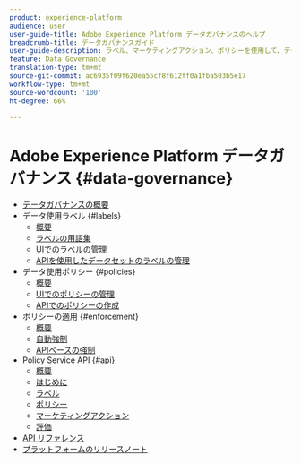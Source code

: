 ```yaml
---
product: experience-platform
audience: user
user-guide-title: Adobe Experience Platform データガバナンスのヘルプ
breadcrumb-title: データガバナンスガイド
user-guide-description: ラベル、マーケティングアクション、ポリシーを使用して、データ使用に関する制限を実施します。
feature: Data Governance
translation-type: tm+mt
source-git-commit: ac6935f09f620ea55cf8f612ff0a1fba503b5e17
workflow-type: tm+mt
source-wordcount: '100'
ht-degree: 66%

---
```



# Adobe Experience Platform データガバナンス {#data-governance}

* [データガバナンスの概要](home.md)
* データ使用ラベル {#labels}
   * [概要](labels/overview.md)
   * [ラベルの用語集](labels/reference.md)
   * [UIでのラベルの管理](labels/user-guide.md)
   * [APIを使用したデータセットのラベルの管理](labels/dataset-api.md)
* データ使用ポリシー {#policies}
   * [概要](policies/overview.md)
   * [UIでのポリシーの管理](policies/user-guide.md)
   * [APIでのポリシーの作成](policies/create.md)
* ポリシーの適用 {#enforcement}
   * [概要](enforcement/overview.md)
   * [自動強制](enforcement/auto-enforcement.md)
   * [APIベースの強制](enforcement/api-enforcement.md)
* Policy Service API {#api}
   * [概要](api/overview.md)
   * [はじめに](api/getting-started.md)
   * [ラベル](api/labels.md)
   * [ポリシー](api/policies.md)
   * [マーケティングアクション](api/marketing-actions.md)
   * [評価](api/evaluation.md)
* [API リファレンス](https://www.adobe.io/apis/experienceplatform/home/api-reference.html#!acpdr/swagger-specs/dule-policy-service.yaml)
* [プラットフォームのリリースノート](https://docs.adobe.com/content/help/ja-JP/experience-platform/release-notes/latest.html)